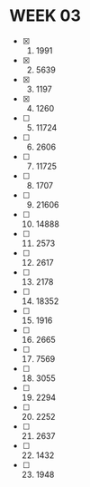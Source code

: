 # WEEK 03
- [x] 01. 1991
- [x] 02. 5639
- [x] 03. 1197
- [x] 04. 1260
- [ ] 05. 11724
- [ ] 06. 2606
- [ ] 07. 11725
- [ ] 08. 1707
- [ ] 09. 21606
- [ ] 10. 14888
- [ ] 11. 2573
- [ ] 12. 2617
- [ ] 13. 2178
- [ ] 14. 18352
- [ ] 15. 1916
- [ ] 16. 2665
- [ ] 17. 7569
- [ ] 18. 3055
- [ ] 19. 2294
- [ ] 20. 2252
- [ ] 21. 2637
- [ ] 22. 1432
- [ ] 23. 1948
